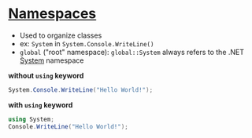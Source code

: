 # [Namespaces]

- Used to organize classes
- ex: `System` in `System.Console.WriteLine()`
- `global` ("root" namespace): `global::System` always refers to the .NET [System] namespace

**without `using` keyword**

```c#
System.Console.WriteLine("Hello World!");
```
**with `using` keyword**

```c#
using System;
Console.WriteLine("Hello World!");
```

[Namespaces]:
  https://docs.microsoft.com/en-us/dotnet/csharp/programming-guide/namespaces/

[System]:
  https://docs.microsoft.com/en-us/dotnet/api/system?view=dotnet-plat-ext-3.1
  
